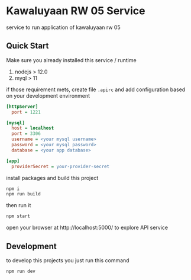 # Kawaluyaan RW 05 Service

service to run application of kawaluyaan rw 05

## Quick Start

Make sure you already installed this service / runtime

1. nodejs > 12.0
1. myql > 11

if those requirement mets, create file `.apirc` and add configuration based on your development environment

```ini
[httpServer]
  port = 1221

[mysql]
  host = localhost
  port = 3306
  username = <your mysql username>
  password = <your mysql password>
  database = <your app database>

[app]
  providerSecret = your-provider-secret

```

install packages and build this project

```bash
npm i
npm run build
```

then run it

```bash
npm start
```

open your browser at http://localhost:5000/ to explore API service

## Development

to develop this projects you just run this command

```bash
npm run dev
```
